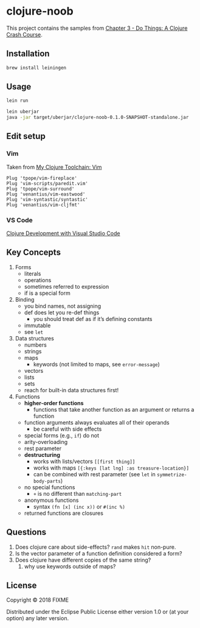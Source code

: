 # clojure-noob

This project contains the samples from [Chapter 3 - Do Things: A Clojure Crash Course](https://www.braveclojure.com/do-things/).

## Installation

```sh
brew install leiningen
```

## Usage

```sh
lein run

lein uberjar
java -jar target/uberjar/clojure-noob-0.1.0-SNAPSHOT-standalone.jar
```

## Edit setup

### Vim

Taken from [My Clojure Toolchain: Vim](http://blog.venanti.us/clojure-vim/)

```vim
Plug 'tpope/vim-fireplace'
Plug 'vim-scripts/paredit.vim'
Plug 'tpope/vim-surround'
Plug 'venantius/vim-eastwood'
Plug 'vim-syntastic/syntastic'
Plug 'venantius/vim-cljfmt'
```

### VS Code

[Clojure Development with Visual Studio Code](https://spin.atomicobject.com/2017/06/22/clojure-development-with-visual-studio-code/)

## Key Concepts

1. Forms
   - literals
   - operations
   - sometimes referred to expression
   - if is a special form
2. Binding
   - you bind names, not assigning
   - def does let you re-def things
     - you should treat def as if it’s defining constants
   - immutable
   - see `let`
3. Data structures
   - numbers
   - strings
   - maps
     - keywords (not limited to maps, see `error-message`)
   - vectors
   - lists
   - sets
   - reach for built-in data structures first!
4. Functions
   - **higher-order functions**
     - functions that take another function as an argument or returns a function
   - function arguments always evaluates all of their operands
     - be careful with side effects
   - special forms (e.g., `if`) do not
   - arity-overloading
   - rest parameter
   - **destructuring**
     - works with lists/vectors
       `[[first thing]]`
     - works with maps
       `[{:keys [lat lng] :as treasure-location}]`
     - can be combined with rest parameter (see `let` in `symmetrize-body-parts`)
   - no special functions
     - `+` is no different than `matching-part`
   - anonymous functions
     - syntax `(fn [x] (inc x))` or `#(inc %)`
   - returned functions are closures

## Questions

1. Does clojure care about side-effects? `rand` makes `hit` non-pure.
2. Is the vector parameter of a function definition considered a form?
3. Does clojure have different copies of the same string?
   1. why use keywords outside of maps?


## License

Copyright © 2018 FIXME

Distributed under the Eclipse Public License either version 1.0 or (at
your option) any later version.
